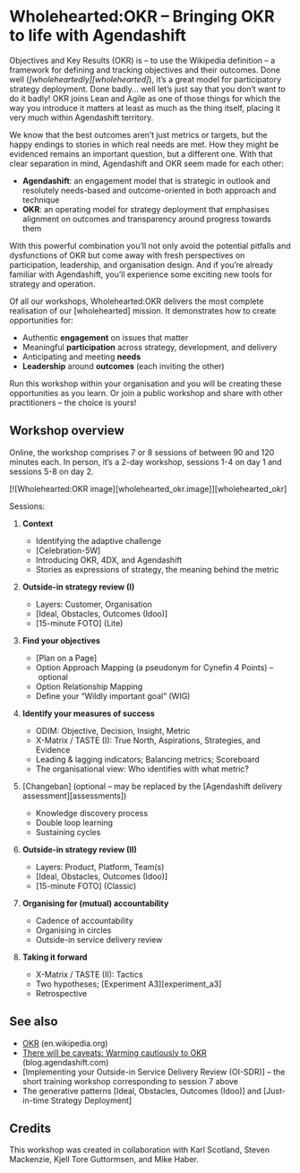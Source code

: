 # Wholehearted:OKR – Bringing OKR to life with Agendashift

Objectives and Key Results (OKR) is – to use the Wikipedia definition – a framework for defining and tracking objectives and their outcomes. Done well (*[wholeheartedly][wholehearted]*), it’s a great model for participatory strategy deployment. Done badly... well let’s just say that you don’t want to do it badly! OKR joins Lean and Agile as one of those things for which the way you introduce it matters at least as much as the thing itself, placing it very much within Agendashift territory.

We know that the best outcomes aren’t just metrics or targets, but the happy endings to stories in which real needs are met. How they might be evidenced remains an important question, but a different one. With that clear separation in mind, Agendashift and OKR seem made for each other:

  * **Agendashift**: an engagement model that is strategic in outlook and resolutely needs-based and outcome-oriented in both approach and technique
  * **OKR**: an operating model for strategy deployment that emphasises alignment on outcomes and transparency around progress towards them

With this powerful combination you’ll not only avoid the potential pitfalls and dysfunctions of OKR but come away with fresh perspectives on participation, leadership, and organisation design. And if you’re already familiar with Agendashift, you’ll experience some exciting new tools for strategy and operation.

Of all our workshops, Wholehearted:OKR delivers the most complete realisation of our [wholehearted] mission. It demonstrates how to create opportunities for:

  * Authentic **engagement** on issues that matter
  * Meaningful **participation** across strategy, development, and delivery
  * Anticipating and meeting **needs**
  * **Leadership** around **outcomes** (each inviting the other)

Run this workshop within your organisation and you will be creating these opportunities as you learn. Or join a public workshop and share with other practitioners – the choice is yours!

## Workshop overview

Online, the workshop comprises 7 or 8 sessions of between 90 and 120 minutes each. In person, it’s a 2-day workshop, sessions 1-4 on day 1 and sessions 5-8 on day 2. 

[![Wholehearted:OKR image][wholehearted_okr.image]][wholehearted_okr]

Sessions:


1. **Context**
      * Identifying the adaptive challenge
      * [Celebration-5W]
      * Introducing OKR, 4DX, and Agendashift
      * Stories as expressions of strategy, the meaning behind the metric

2. **Outside-in strategy review (I)**
      * Layers: Customer, Organisation
      * [Ideal, Obstacles, Outcomes (Idoo)]
      * [15-minute FOTO] \(Lite)

3. **Find your objectives**
      * [Plan on a Page]
      * Option Approach Mapping (a pseudonym for Cynefin 4 Points) – optional
      * Option Relationship Mapping
      * Define your “Wildly important goal” (WIG)

4. **Identify your measures of success**
      * ODIM: Objective, Decision, Insight, Metric
      * X-Matrix / TASTE (I): True North, Aspirations, Strategies, and Evidence
      * Leading & lagging indicators; Balancing metrics; Scoreboard
      * The organisational view: Who identifies with what metric?

5. [Changeban] \(optional – may be replaced by the [Agendashift delivery assessment][assessments])
      * Knowledge discovery process
      * Double loop learning
      * Sustaining cycles

6. **Outside-in strategy review (II)**
      * Layers: Product, Platform, Team(s)
      * [Ideal, Obstacles, Outcomes (Idoo)]
      * [15-minute FOTO] \(Classic)

7. **Organising for (mutual) accountability**
      * Cadence of accountability
      * Organising in circles
      * Outside-in service delivery review

8. **Taking it forward**
      * X-Matrix / TASTE (II): Tactics
      * Two hypotheses; [Experiment A3][experiment_a3]
      * Retrospective

## See also

  * [OKR](https://en.wikipedia.org/wiki/OKR) (en.wikipedia.org)
  * [There will be caveats: Warming cautiously to OKR](https://blog.agendashift.com/2019/09/04/there-will-be-caveats-warming-cautiously-to-okr/) (blog.agendashift.com)
  * [Implementing your Outside-in Service Delivery Review (OI-SDR)] – the short training workshop corresponding to session 7 above
  * The generative patterns [Ideal, Obstacles, Outcomes (Idoo)] and [Just-in-time Strategy Deployment]

## Credits

This workshop was created in collaboration with Karl Scotland, Steven Mackenzie, Kjell Tore Guttormsen, and Mike Haber.
